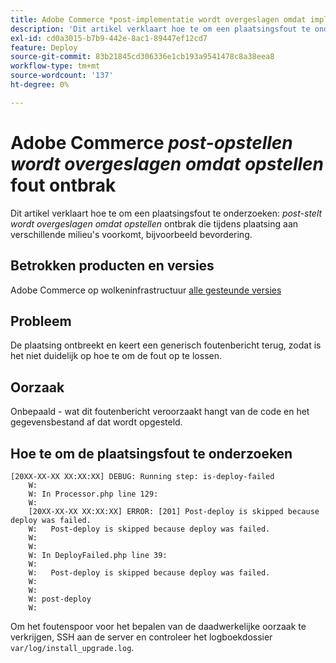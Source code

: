 ```yaml
---
title: Adobe Commerce *post-implementatie wordt overgeslagen omdat implementatie is mislukt* fout
description: 'Dit artikel verklaart hoe te om een plaatsingsfout te onderzoeken: *Post-opstellen wordt overgeslagen omdat de implementatie ontbrak*'
exl-id: cd0a3015-b7b9-442e-8ac1-89447ef12cd7
feature: Deploy
source-git-commit: 83b21845cd306336e1cb193a9541478c8a38eea8
workflow-type: tm+mt
source-wordcount: '137'
ht-degree: 0%

---
```


# Adobe Commerce *post-opstellen wordt overgeslagen omdat opstellen* fout ontbrak

Dit artikel verklaart hoe te om een plaatsingsfout te onderzoeken: *post-stelt wordt overgeslagen omdat opstellen* ontbrak die tijdens plaatsing aan verschillende milieu&#39;s voorkomt, bijvoorbeeld bevordering.

## Betrokken producten en versies

Adobe Commerce op wolkeninfrastructuur [ alle gesteunde versies ](https://www.adobe.com/content/dam/cc/en/legal/terms/enterprise/pdfs/Adobe-Commerce-Software-Lifecycle-Policy.pdf)

## Probleem

De plaatsing ontbreekt en keert een generisch foutenbericht terug, zodat is het niet duidelijk op hoe te om de fout op te lossen.

## Oorzaak

Onbepaald - wat dit foutenbericht veroorzaakt hangt van de code en het gegevensbestand af dat wordt opgesteld.

## Hoe te om de plaatsingsfout te onderzoeken

```
[20XX-XX-XX XX:XX:XX] DEBUG: Running step: is-deploy-failed
    W:
    W: In Processor.php line 129:
    W:
    [20XX-XX-XX XX:XX:XX] ERROR: [201] Post-deploy is skipped because deploy was failed.
    W:   Post-deploy is skipped because deploy was failed.
    W:
    W:
    W: In DeployFailed.php line 39:
    W:
    W:   Post-deploy is skipped because deploy was failed.
    W:
    W:
    W: post-deploy
    W:
```

Om het foutenspoor voor het bepalen van de daadwerkelijke oorzaak te verkrijgen, SSH aan de server en controleer het logboekdossier `var/log/install_upgrade.log`.
